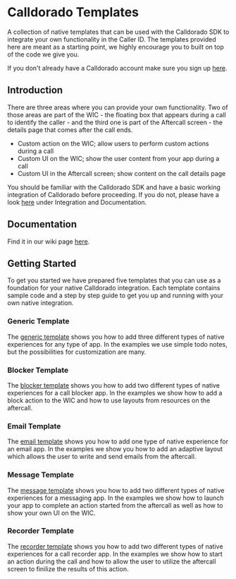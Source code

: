 # Calldorado Templates

A collection of native templates that can be used with the Calldorado SDK to integrate your own functionality in the Caller ID. The templates provided here are meant as a starting point, we highly encourage you to built on top of the code we give you.

If you don't already have a Calldorado account make sure you sign up [here](https://my.calldorado.com/login/signup).

## Introduction

There are three areas where you can provide your own functionality. Two of those areas are part of the WIC - the floating box that appears during a call to identify the caller - and the third one is part of the Aftercall screen - the details page that comes after the call ends.

*	Custom action on the WIC; allow users to perform custom actions during a call
*	Custom UI on the WIC; show the user content from your app during a call
*	Custom UI in the Aftercall screen; show content on the call details page

You should be familiar with the Calldorado SDK and have a basic working integration of Calldorado before proceeding. If you do not, please have a look [here](https://my.calldorado.com/) under Integration and Documentation.

## Documentation

Find it in our wiki page [here](https://github.com/Calldorado-com/calldorado-template-examples/wiki).

## Getting Started

To get you started we have prepared five templates that you can use as a foundation for your native Calldorado integration. Each template contains sample code and a step by step guide to get you up and running with your own native integration.

### Generic Template

The [generic template](https://github.com/Calldorado-com/calldorado-template-examples/tree/master/generic_template) shows you how to add three different types of native experiences for any type of app. In the examples we use simple todo notes, but the possibilities for customization are many.

### Blocker Template

The [blocker template](https://github.com/Calldorado-com/calldorado-template-examples/tree/master/blocker_template) shows you how to add two different types of native experiences for a call blocker app. In the examples we show how to add a block action to the WIC and how to use layouts from resources on the aftercall.

### Email Template

The [email template](https://github.com/Calldorado-com/calldorado-template-examples/tree/master/email_template) shows you how to add one type of native experience for an email app. In the examples we show you how to add an adaptive layout which allows the user to write and send emails from the aftercall.

### Message Template

The [message template](https://github.com/Calldorado-com/calldorado-template-examples/tree/master/sms_template) shows you how to add two different types of native experiences for a messaging app. In the examples we show how to launch your app to complete an action started from the aftercall as well as how to show your own UI on the WIC.

### Recorder Template

The [recorder template](https://github.com/Calldorado-com/calldorado-template-examples/tree/master/recorder_template) shows you how to add two different types of native experiences for a call recorder app. In the examples we show how to start an action during the call and how to allow the user to utilize the aftercall screen to finilize the results of this action.
